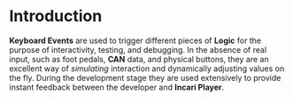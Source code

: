 # Introduction

**Keyboard Events** are used to trigger different pieces of **Logic** for the purpose of interactivity, testing, and debugging. In the absence of real input, such as foot pedals, **CAN** data, and physical buttons, they are an excellent way of *simulating* interaction and dynamically adjusting values on the fly. During the development stage they are used extensively to provide instant feedback between the developer and **Incari Player**.